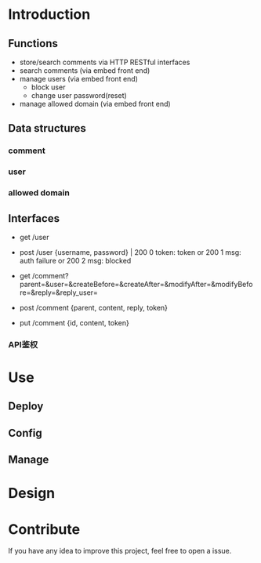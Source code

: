 # Introduction

## Functions

- store/search comments via HTTP RESTful interfaces
- search comments (via embed front end)
- manage users (via embed front end)
    - block user
    - change user password(reset)
- manage allowed domain (via embed front end) 



## Data structures


### comment


### user



### allowed domain




## Interfaces



- get /user

- post /user {username, password} | 200 0 token: token or 200 1 msg: auth failure or 200 2 msg: blocked

- get /comment?parent=&user=&createBefore=&createAfter=&modifyAfter=&modifyBefore=&reply=&reply_user=

- post /comment {parent, content, reply, token}

- put /comment {id, content, token}


### __API鉴权__ 


# Use



## Deploy




## Config



## Manage





# Design




# Contribute

If you have any idea to improve this project, feel free to open a issue.